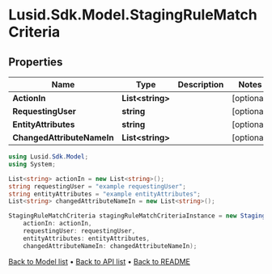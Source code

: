 # Lusid.Sdk.Model.StagingRuleMatchCriteria

## Properties

Name | Type | Description | Notes
------------ | ------------- | ------------- | -------------
**ActionIn** | **List&lt;string&gt;** |  | [optional] 
**RequestingUser** | **string** |  | [optional] 
**EntityAttributes** | **string** |  | [optional] 
**ChangedAttributeNameIn** | **List&lt;string&gt;** |  | [optional] 

```csharp
using Lusid.Sdk.Model;
using System;

List<string> actionIn = new List<string>();
string requestingUser = "example requestingUser";
string entityAttributes = "example entityAttributes";
List<string> changedAttributeNameIn = new List<string>();

StagingRuleMatchCriteria stagingRuleMatchCriteriaInstance = new StagingRuleMatchCriteria(
    actionIn: actionIn,
    requestingUser: requestingUser,
    entityAttributes: entityAttributes,
    changedAttributeNameIn: changedAttributeNameIn);
```

[Back to Model list](../README.md#documentation-for-models) &#8226; [Back to API list](../README.md#documentation-for-api-endpoints) &#8226; [Back to README](../README.md)
